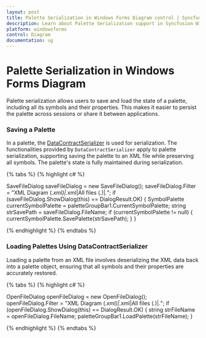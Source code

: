 ```yaml
---
layout: post
title: Palette Serialization in Windows Forms Diagram control | Syncfusion
description: Learn about Palette Serialization support in Syncfusion Windows Forms Diagram control and more details.
platform: windowsforms
control: Diagram
documentation: ug
---
```


# Palette Serialization in Windows Forms Diagram

Palette serialization allows users to save and load the state of a palette, including all its symbols and their properties. This makes it easier to persist the palette across sessions or share it between applications.

### Saving a Palette

In a palette, the [DataContractSerializer](https://learn.microsoft.com/en-us/dotnet/api/system.runtime.serialization.datacontractserializer?view=net-8.0) is used for serialization. The functionalities provided by `DataContractSerializer` apply to palette serialization, supporting saving the palette to an XML file while preserving all symbols. The palette's state is fully maintained during serialization.

{% tabs %}
{% highlight c# %}

SaveFileDialog saveFileDialog = new SaveFileDialog();
saveFileDialog.Filter = "XML Diagram (*.xml)|*.xml|All files (*.*)|*.*";
if (saveFileDialog.ShowDialog(this) == DialogResult.OK)
{
    SymbolPalette currentSymbolPalette = paletteGroupBar1.CurrentSymbolPalette;
    string strSavePath = saveFileDialog.FileName;
    if (currentSymbolPalette != null)
    {
        currentSymbolPalette.SavePalette(strSavePath);
    }
}

{% endhighlight %}
{% endtabs %}


### Loading Palettes Using DataContractSerializer

Loading a palette from an XML file involves deserializing the XML data back into a palette object, ensuring that all symbols and their properties are accurately restored.

{% tabs %}
{% highlight c# %}

OpenFileDialog openFileDialog = new OpenFileDialog();
openFileDialog.Filter = "XML Diagram (*.xml)|*.xml|All files (*.*)|*.*";
if (openFileDialog.ShowDialog(this) == DialogResult.OK)
{
    string strFileName = openFileDialog.FileName;
    paletteGroupBar1.LoadPalette(strFileName);
}

{% endhighlight %}
{% endtabs %}
